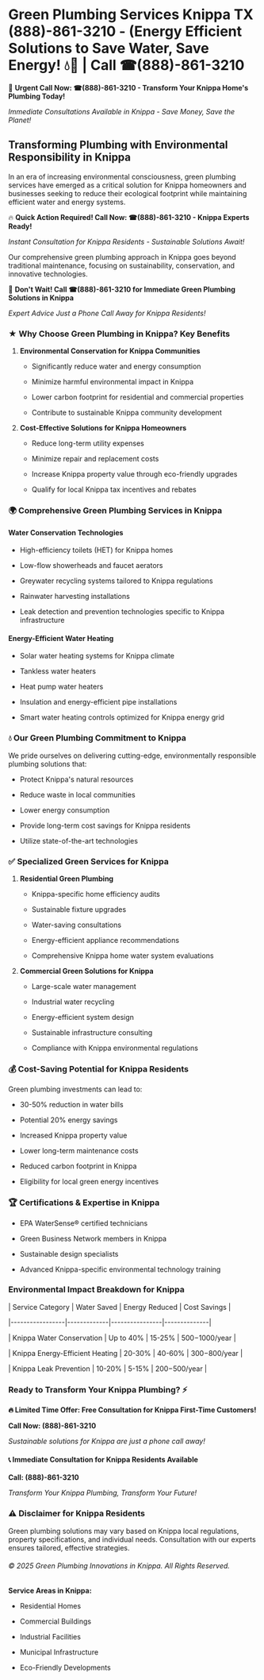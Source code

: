 # Green Plumbing Services Knippa TX (888)-861-3210 - (Energy Efficient Solutions to Save Water, Save Energy! 💧🌿 | Call ☎(888)-861-3210

🚨 **Urgent Call Now: ☎(888)-861-3210 - Transform Your Knippa Home's Plumbing Today!**
*Immediate Consultations Available in Knippa - Save Money, Save the Planet!*

## Transforming Plumbing with Environmental Responsibility in Knippa

In an era of increasing environmental consciousness, green plumbing services have emerged as a critical solution for Knippa homeowners and businesses seeking to reduce their ecological footprint while maintaining efficient water and energy systems. 

🔥 **Quick Action Required! Call Now: ☎(888)-861-3210 - Knippa Experts Ready!**
*Instant Consultation for Knippa Residents - Sustainable Solutions Await!*

Our comprehensive green plumbing approach in Knippa goes beyond traditional maintenance, focusing on sustainability, conservation, and innovative technologies.

🚨 **Don't Wait! Call ☎(888)-861-3210 for Immediate Green Plumbing Solutions in Knippa**
*Expert Advice Just a Phone Call Away for Knippa Residents!*

### ★ Why Choose Green Plumbing in Knippa? Key Benefits

1. **Environmental Conservation for Knippa Communities** 
   - Significantly reduce water and energy consumption
   - Minimize harmful environmental impact in Knippa
   - Lower carbon footprint for residential and commercial properties
   - Contribute to sustainable Knippa community development

2. **Cost-Effective Solutions for Knippa Homeowners** 
   - Reduce long-term utility expenses
   - Minimize repair and replacement costs
   - Increase Knippa property value through eco-friendly upgrades
   - Qualify for local Knippa tax incentives and rebates

### 🌍 Comprehensive Green Plumbing Services in Knippa

#### Water Conservation Technologies
- High-efficiency toilets (HET) for Knippa homes
- Low-flow showerheads and faucet aerators
- Greywater recycling systems tailored to Knippa regulations
- Rainwater harvesting installations
- Leak detection and prevention technologies specific to Knippa infrastructure

#### Energy-Efficient Water Heating
- Solar water heating systems for Knippa climate
- Tankless water heaters
- Heat pump water heaters
- Insulation and energy-efficient pipe installations
- Smart water heating controls optimized for Knippa energy grid

### 💧 Our Green Plumbing Commitment to Knippa

We pride ourselves on delivering cutting-edge, environmentally responsible plumbing solutions that:
- Protect Knippa's natural resources
- Reduce waste in local communities
- Lower energy consumption
- Provide long-term cost savings for Knippa residents
- Utilize state-of-the-art technologies

### ✅ Specialized Green Services for Knippa

1. **Residential Green Plumbing**
   - Knippa-specific home efficiency audits
   - Sustainable fixture upgrades
   - Water-saving consultations
   - Energy-efficient appliance recommendations
   - Comprehensive Knippa home water system evaluations

2. **Commercial Green Solutions for Knippa**
   - Large-scale water management
   - Industrial water recycling
   - Energy-efficient system design
   - Sustainable infrastructure consulting
   - Compliance with Knippa environmental regulations

### 💰 Cost-Saving Potential for Knippa Residents

Green plumbing investments can lead to:
- 30-50% reduction in water bills
- Potential 20% energy savings
- Increased Knippa property value
- Lower long-term maintenance costs
- Reduced carbon footprint in Knippa
- Eligibility for local green energy incentives

### 🏆 Certifications & Expertise in Knippa

- EPA WaterSense® certified technicians
- Green Business Network members in Knippa
- Sustainable design specialists
- Advanced Knippa-specific environmental technology training

### Environmental Impact Breakdown for Knippa

| Service Category | Water Saved | Energy Reduced | Cost Savings |
|-----------------|-------------|----------------|--------------|
| Knippa Water Conservation | Up to 40% | 15-25% | $500-$1000/year |
| Knippa Energy-Efficient Heating | 20-30% | 40-60% | $300-$800/year |
| Knippa Leak Prevention | 10-20% | 5-15% | $200-$500/year |

### Ready to Transform Your Knippa Plumbing? ⚡

**🔥 Limited Time Offer: Free Consultation for Knippa First-Time Customers!**

**Call Now: (888)-861-3210**
*Sustainable solutions for Knippa are just a phone call away!*

#### 📞 Immediate Consultation for Knippa Residents Available

**Call: (888)-861-3210**
*Transform Your Knippa Plumbing, Transform Your Future!*

### ⚠️ Disclaimer for Knippa Residents

Green plumbing solutions may vary based on Knippa local regulations, property specifications, and individual needs. Consultation with our experts ensures tailored, effective strategies.

###### © 2025 Green Plumbing Innovations in Knippa. All Rights Reserved.

**Service Areas in Knippa:** 
- Residential Homes
- Commercial Buildings
- Industrial Facilities
- Municipal Infrastructure
- Eco-Friendly Developments
